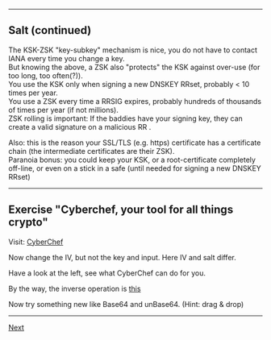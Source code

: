 ---------------
## Salt (continued)

The KSK-ZSK "key-subkey" mechanism is nice, you do not have to contact
IANA every time you change a key.\
But knowing the above, a ZSK also "protects" the KSK against
over-use (for too long, too often(?)).\
You use the KSK only when signing a new DNSKEY RRset, probably < 10
times per year.\
You use a ZSK every time a RRSIG expires, probably hundreds of thousands
of times per year (if not millions).\
ZSK rolling is important: If the baddies have your signing key, they can
create a valid signature on a malicious RR .

Also: this is the reason your SSL/TLS (e.g. https) certificate has a
certificate chain (the intermediate certificates are their ZSK).\
Paranoia bonus: you could keep your KSK, or a root-certificate
completely off-line, or even on a stick in a safe (until needed for
signing a new DNSKEY RRset)

---------------------
## Exercise "Cyberchef, your tool for all things crypto"
Visit: [CyberChef](https://cyberchef.io/#recipe=AES_Decrypt(%7B'option':'UTF8','string':'my_key1234567890'%7D,%7B'option':'UTF8','string':'0000000000000000'%7D,'CBC','Hex','Raw',%7B'option':'Hex','string':''%7D,%7B'option':'Hex','string':''%7D)&input=NDBiNmJhMWM1ZDI0ZDkzZjEwYmFhZTkzYzRmN2E5NzNhOGQ5YzQ4MDBiYmUyZmM0MzRlMTZiMTVjNzNjYTUxZg)

Now change the IV, but not the key and input. Here IV and salt differ.

Have a look at the left, see what CyberChef can do for you.

By the way, the inverse operation is [this](https://cyberchef.io/#recipe=AES_Encrypt(%7B'option':'UTF8','string':'my_key1234567890'%7D,%7B'option':'UTF8','string':'0000000000000000'%7D,'CBC','Raw','Hex',%7B'option':'Hex','string':''%7D)&input=VGhpcyBpcyB0b3Agc2VjcmV0ISEh)

Now try something new like Base64 and unBase64. (Hint: drag & drop)

---------------
[Next](https://github.com/niek-sidn/hsm_workshop/blob/main/Slide09.md)
